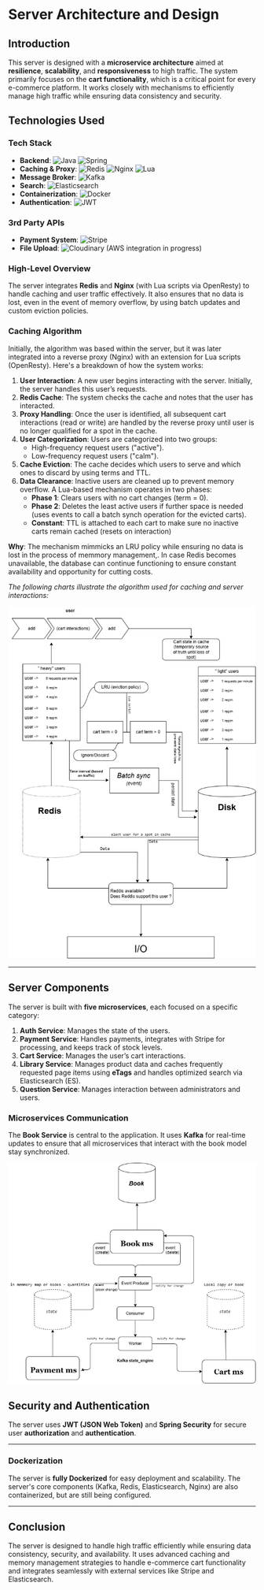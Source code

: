 # Server Architecture and Design

## Introduction

This server is designed with a **microservice architecture** aimed at **resilience**, **scalability**, and **responsiveness** to high traffic. The system primarily focuses on the **cart functionality**, which is a critical point for every e-commerce platform. It works closely with mechanisms to efficiently manage high traffic while ensuring data consistency and security.

## Technologies Used

### Tech Stack

- **Backend**: ![Java](https://img.shields.io/badge/Java-007396?style=flat&logo=java&logoColor=white) ![Spring](https://img.shields.io/badge/Spring-6DB33F?style=flat&logo=spring&logoColor=white)
- **Caching & Proxy**: ![Redis](https://img.shields.io/badge/Redis-DC382D?style=flat&logo=redis&logoColor=white) ![Nginx](https://img.shields.io/badge/Nginx-009639?style=flat&logo=nginx&logoColor=white) ![Lua](https://img.shields.io/badge/Lua-2C2D72?style=flat&logo=lua&logoColor=white)
- **Message Broker**: ![Kafka](https://img.shields.io/badge/Apache_Kafka-231F20?style=flat&logo=apachekafka&logoColor=white)
- **Search**: ![Elasticsearch](https://img.shields.io/badge/Elasticsearch-005571?style=flat&logo=elasticsearch&logoColor=white)
- **Containerization**: ![Docker](https://img.shields.io/badge/Docker-2496ED?style=flat&logo=docker&logoColor=white)
- **Authentication**: ![JWT](https://img.shields.io/badge/JWT-000000?style=flat&logo=jsonwebtokens&logoColor=white)

### 3rd Party APIs

- **Payment System**: ![Stripe](https://img.shields.io/badge/Stripe-008C52?style=flat&logo=stripe&logoColor=white)
- **File Upload**: ![Cloudinary](https://img.shields.io/badge/Cloudinary-2B9FDC?style=flat&logo=cloudinary&logoColor=white) (AWS integration in progress)



### High-Level Overview

The server integrates **Redis** and **Nginx** (with Lua scripts via OpenResty) to handle caching and user traffic effectively. It also ensures that no data is lost, even in the event of memory overflow, by using batch updates and custom eviction policies.

### Caching Algorithm

Initially, the algorithm was based within the server, but it was later integrated into a reverse proxy (Nginx) with an extension for Lua scripts (OpenResty). Here's a breakdown of how the system works:

1. **User Interaction**: A new user begins interacting with the server. Initially, the server handles this user’s requests.
2. **Redis Cache**: The system checks the cache and notes that the user has interacted. 
3. **Proxy Handling**: Once the user is identified, all subsequent cart interactions (read or write) are handled by the reverse proxy until user is no longer qualified for a spot in the cache.
4. **User Categorization**: Users are categorized into two groups:
   - High-frequency request users ("active").
   - Low-frequency request users ("calm").
5. **Cache Eviction**: The cache decides which users to serve and which ones to discard by using terms and TTL.
6. **Data Clearance**: Inactive users are cleaned up to prevent memory overflow. A Lua-based mechanism operates in two phases:
   - **Phase 1**: Clears users with no cart changes (term = 0).
   - **Phase 2**: Deletes the least active users if further space is needed (uses events to call a batch synch operation for the evicted carts).
   - **Constant**: TTL is attached to each cart to make sure no inactive carts remain cached (resets on interaction)


**Why**: The mechanism mimmicks an LRU policy while ensuring no data is lost in the process of memmory management,.
In case Redis becomes unavailable, the database can continue functioning to ensure constant availability and opportunity for cutting costs.

*The following charts illustrate the algorithm used for caching and server interactions:*

![Caching Algorithm Chart](docs/images/caching_server.drawio.png)

---

## Server Components

The server is built with **five microservices**, each focused on a specific category:

1. **Auth Service**: Manages the state of the users.
2. **Payment Service**: Handles payments, integrates with Stripe for processing, and keeps track of stock levels.
3. **Cart Service**: Manages the user’s cart interactions.
4. **Library Service**: Manages product data and caches frequently requested page items using **eTags** and handles optimized search via Elasticsearch (ES).
5. **Question Service**: Manages interaction between administrators and users.

### Microservices Communication

The **Book Service** is central to the application. It uses **Kafka** for real-time updates to ensure that all microservices that interact with the book model stay synchronized.

![Server Architecture Chart](docs/images/Server.drawio.png)


## Security and Authentication

The server uses **JWT (JSON Web Token)** and **Spring Security** for secure user **authorization** and **authentication**.

---

### Dockerization

The server is **fully Dockerized** for easy deployment and scalability. The server's core components (Kafka, Redis, Elasticsearch, Nginx) are also containerized, but are still being configured.

---

## Conclusion

The server is designed to handle high traffic efficiently while ensuring data consistency, security, and availability. It uses advanced caching and memory management strategies to handle e-commerce cart functionality and integrates seamlessly with external services like Stripe and Elasticsearch.
